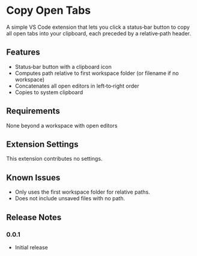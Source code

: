 # Copy Open Tabs

A simple VS Code extension that lets you click a status‐bar button to copy all open tabs into your clipboard, each preceded by a relative‐path header.

## Features

- Status‐bar button with a clipboard icon  
- Computes path relative to first workspace folder (or filename if no workspace)  
- Concatenates all open editors in left‐to‐right order  
- Copies to system clipboard  

## Requirements

None beyond a workspace with open editors

## Extension Settings

This extension contributes no settings.

## Known Issues

- Only uses the first workspace folder for relative paths.  
- Does not include unsaved files with no path.

## Release Notes

### 0.0.1

- Initial release
